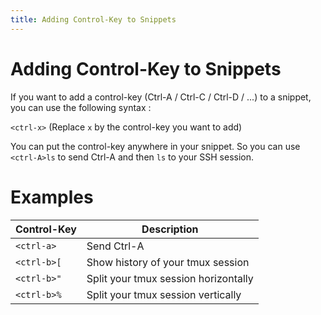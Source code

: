 ```yaml
---
title: Adding Control-Key to Snippets
---
```


# Adding Control-Key to Snippets
If you want to add a control-key (Ctrl-A / Ctrl-C / Ctrl-D / ...) to a snippet, you can use the following syntax :

`<ctrl-x>` (Replace `x` by the control-key you want to add)

You can put the control-key anywhere in your snippet. So you can use `<ctrl-A>ls` to send Ctrl-A and then `ls` to your SSH session.

# Examples
| Control-Key | Description |
| --- | --- |
| `<ctrl-a>` | Send Ctrl-A |
| `<ctrl-b>[` | Show history of your tmux session |
| `<ctrl-b>"` | Split your tmux session horizontally |
| `<ctrl-b>%` | Split your tmux session vertically |
